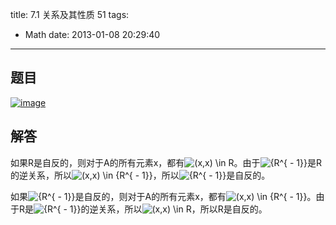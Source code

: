 title: 7.1 关系及其性质 51
tags:
  - Math
date: 2013-01-08 20:29:40
---

## 题目

[![image](http://freewind.me/wp-content/uploads/2013/01/image_thumb160.png "image")](http://freewind.me/wp-content/uploads/2013/01/image158.png)

## 解答

如果R是自反的，则对于A的所有元素x，都有![(x,x) \in R](http://chart.apis.google.com/chart?cht=tx&amp;chs=1x0&amp;chf=bg,s,FFFFFF00&amp;chco=000000&amp;chl=%28x%2Cx%29%20%5Cin%20R)。由于![{R^{ - 1}}](http://chart.apis.google.com/chart?cht=tx&amp;chs=1x0&amp;chf=bg,s,FFFFFF00&amp;chco=000000&amp;chl=%7BR%5E%7B%20-%201%7D%7D)是R的逆关系，所以![(x,x) \in {R^{ - 1}}](http://chart.apis.google.com/chart?cht=tx&amp;chs=1x0&amp;chf=bg,s,FFFFFF00&amp;chco=000000&amp;chl=%28x%2Cx%29%20%5Cin%20%7BR%5E%7B%20-%201%7D%7D)，所以![{R^{ - 1}}](http://chart.apis.google.com/chart?cht=tx&amp;chs=1x0&amp;chf=bg,s,FFFFFF00&amp;chco=000000&amp;chl=%7BR%5E%7B%20-%201%7D%7D)是自反的。

如果![{R^{ - 1}}](http://chart.apis.google.com/chart?cht=tx&amp;chs=1x0&amp;chf=bg,s,FFFFFF00&amp;chco=000000&amp;chl=%7BR%5E%7B%20-%201%7D%7D)是自反的，则对于A的所有元素x，都有![(x,x) \in {R^{ - 1}}](http://chart.apis.google.com/chart?cht=tx&amp;chs=1x0&amp;chf=bg,s,FFFFFF00&amp;chco=000000&amp;chl=%28x%2Cx%29%20%5Cin%20%7BR%5E%7B%20-%201%7D%7D)。由于R是![{R^{ - 1}}](http://chart.apis.google.com/chart?cht=tx&amp;chs=1x0&amp;chf=bg,s,FFFFFF00&amp;chco=000000&amp;chl=%7BR%5E%7B%20-%201%7D%7D)的逆关系，所以![(x,x) \in R](http://chart.apis.google.com/chart?cht=tx&amp;chs=1x0&amp;chf=bg,s,FFFFFF00&amp;chco=000000&amp;chl=%28x%2Cx%29%20%5Cin%20R)，所以R是自反的。
